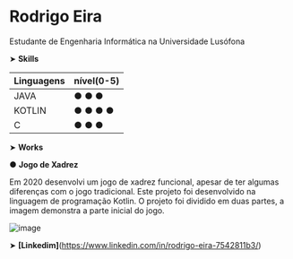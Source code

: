 # Rodrigo Eira

Estudante de Engenharia Informática na Universidade Lusófona



➤ **Skills**

|Linguagens |nível(0-5)|
|-----------|-----|
|JAVA|● ● ● |
|KOTLIN|● ● ● ● |
|C|● ● ● |



➤ **Works**

● **Jogo de Xadrez**

Em 2020 desenvolvi um jogo de xadrez funcional, apesar de ter algumas diferenças com o jogo tradicional. Este projeto foi desenvolvido na linguagem de programação Kotlin.
O projeto foi dividido em duas partes, a imagem demonstra a parte inicial do jogo.

![image](https://user-images.githubusercontent.com/77054565/113521600-63610a80-9592-11eb-8b40-5628938b1fa2.png)


➤ **[Linkedim]**(https://www.linkedin.com/in/rodrigo-eira-7542811b3/)





